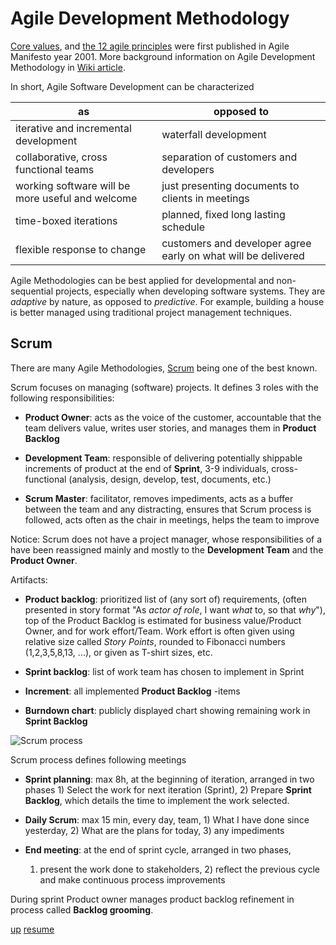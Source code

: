 # <a id="0-agile">Agile Development Methodology</a>

[Core values](http://agilemanifesto.org), and
[the 12 agile principles](http://agilemanifesto.org/principles.html)
were first published in Agile Manifesto year 2001. More background
information on Agile Development Methodology in
[Wiki article](http://en.wikipedia.org/wiki/Agile_software_development).


In short, Agile Software Development can be characterized 

| as                                       | opposed to                       |
| -----------------------------------------|----------------------------------|
| iterative and incremental development    | waterfall development            |
| collaborative, cross functional teams    | separation of customers and developers |
| working software will be more useful and welcome |  just presenting documents to clients in meetings |
| time-boxed iterations                    | planned, fixed long lasting schedule |
| flexible response to change              | customers and developer agree early on what will be delivered|


Agile Methodologies can be best applied for developmental and
non-sequential projects, especially when developing software
systems. They are *adaptive* by nature, as opposed to
*predictive*. For example, building a house is better managed using
traditional project management techniques.

## Scrum

There are many Agile Methodologies,
[Scrum](http://en.wikipedia.org/wiki/Scrum_%28development%29) being
one of the best known. 

Scrum focuses on managing (software) projects. It defines 3 roles with
the following responsibilities:

* **Product Owner**: acts as the voice of the customer, accountable
  that the team delivers value, writes user stories, and manages them
  in **Product Backlog**

* **Development Team**: responsible of delivering potentially
    shippable increments of product at the end of **Sprint**, 3-9
    individuals, cross-functional (analysis, design, develop, test,
    documents, etc.)
	
* **Scrum Master**: facilitator, removes impediments, acts as a buffer
    between the team and any distracting, ensures that Scrum process
    is followed, acts often as the chair in meetings, helps the team
    to improve

Notice: Scrum does not have a project manager, whose responsibilities
of a have been reassigned mainly and mostly to the **Development
Team** and the **Product Owner**.

Artifacts:

* **Product backlog**: prioritized list of (any sort of) requirements,
    (often presented in story format "As *actor of role*, I want
    *what* to, so that *why*"), top of the Product Backlog is
    estimated for business value/Product Owner, and for work
    effort/Team. Work effort is often given using relative size called
    *Story Points*, rounded to Fibonacci numbers (1,2,3,5,8,13, ...),
    or given as T-shirt sizes, etc.

* **Sprint backlog**: list of work team has chosen to implement in Sprint

* **Increment**: all implemented **Product Backlog** -items 

* **Burndown chart**: publicly displayed chart showing remaining
    work in **Sprint Backlog**


![Scrum process](http://en.wikipedia.org/wiki/File:Scrum_process.svg "Scrum process")

Scrum process defines following meetings 

* **Sprint planning**: max 8h, at the beginning of iteration, arranged
    in two phases 1) Select the work for next iteration (Sprint), 2)
    Prepare **Sprint Backlog**, which details the time to implement
    the work selected.

* **Daily Scrum**: max 15 min, every day, team, 1) What I have done since
    yesterday, 2) What are the plans for today, 3) any impediments

* **End meeting**: at the end of sprint cycle, arranged in two phases,
    1) present the work done to stakeholders, 2) reflect the previous
    cycle and make continuous process improvements

During sprint Product owner manages product backlog refinement in
process called **Backlog grooming**.

[up](../README.md) [resume](../README.md#0-MANAGE-DEVELOPMENT)

